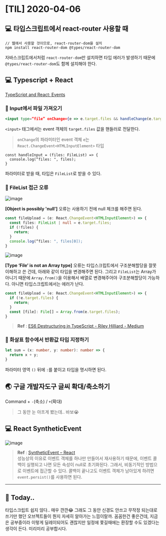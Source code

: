 # [TIL] 2020-04-06

## 💻 타입스크립트에서 react-router 사용할 때
```
// 웹에서 사용할 것이므로, react-router-dom을 설치
npm install react-router-dom @types/react-router-dom
```

자바스크립트에서처럼 `react-router-dom`만 설치하면 타입 에러가 발생하기 때문에 `@types/react-router-dom`도 함께 설치해야 한다.

## 💻 Typescript + React
[TypeScript and React: Events](https://fettblog.eu/typescript-react/events/)

### 📍 Input에서 파일 가져오기
```jsx
<input type=“file” onChange={e => e.target.files && handleChange(e.target.files) />
```
`<input>` 태그에서는 event 객체의 `target.files` 값을 핸들러로 전달한다.

> `onChange`의 파라미터인 event 객체 `e`는 `React.ChangeEvent<HTMLInputElement>` 타입  

```tsx
const handleInput = (files: FileList) => {
  console.log(“files: ", files);
}
```
파라미터로 받을 때, 타입은 `FileList`로 받을 수 있다.

### 📍 FileList 접근 오류
![image](https://user-images.githubusercontent.com/42922453/78550693-733ef500-783f-11ea-87c5-b48f4aedbedc.png)

**[Object is possibly 'null’]** 오류는 사용하기 전에 null 체크를 해주면 된다.
```ts
const fileUpload = (e: React.ChangeEvent<HTMLInputElement>) => {
  const files: FileList | null = e.target.files;
  if (!files) {
    return;
  }
  console.log(“files: ", files[0]);
}
```

![image](https://user-images.githubusercontent.com/42922453/78550720-82be3e00-783f-11ea-8d12-badc905924d4.png)

**[Type ‘File’ is not an Array type]** 오류는 타입스크립트에서 구조분해할당을 잘못 이해하고 쓴 건데, 아래와 같이 타입을 변경해주면 된다. 그리고 `FileList`는 Array가 아니기 때문에 `Array.from()`을 이용해서 배열로 변경해주어야 구조분해할당이 가능하다. 아니면 타입스크립트에서는 에러가 난다.

```ts
const fileUpload = (e: React.ChangeEvent<HTMLInputElement>) => {
  if (!e.target.files) {
    return;
  }
  const [file]: File[] = Array.from(e.target.files);
}
```

> **Ref** : [ES6 Destructuring in TypeScript - Riley Hilliard - Medium](https://medium.com/@rileyhilliard/es6-destructuring-in-typescript-4c048a8e9e15)  

### 📍 화살표 함수에서 반환값 타입 지정하기
```ts
let sum = (x: number, y: number): number => {
  return x + y;
} 
```
파라미터 영역 `()` 뒤에 `:`를 붙이고 타입을 명시하면 된다.

## 🌏 구글 개발자도구 글씨 확대/축소하기
Command + `-`(축소) / `+`(확대)

> 그 동안 눈 아프게 봤는데.. 바보😭  

## 💻 React SyntheticEvent
![image](https://user-images.githubusercontent.com/42922453/78550747-9073c380-783f-11ea-933e-0f105403b4b2.png)

> **Ref** : [SyntheticEvent – React](https://reactjs.org/docs/events.html#event-pooling)  
성능상의 이유로 이벤트 객체를 하나만 만들어서 재사용하기 때문에, 이벤트 콜백이 실행되고 나면 모든 속성이 null로 초기화된다. 그래서, 비동기적인 방법으로 이벤트에 접근할 수 있다. 콜백이 끝나고도 이벤트 객체가 남아있게 하려면 `event.persist()`를 사용하면 된다.

- - - -
## 👻 Today..
타입스크립트 쉽지 않다.. 매우 깐깐😂 그래도 그 동안 신경도 안쓰고 무작정 되는대로 쓰기만 했던 오브젝트들이 뭔지 자세히 알아가는 느낌이랄까. 꼼꼼한건 좋은건데, 지금은 공부중이라 이렇게 딜레이되어도 괜찮지만 일정에 쫓길때에는 환장할 수도 있겠다는 생각이 든다. 미리미리 공부합시다.

